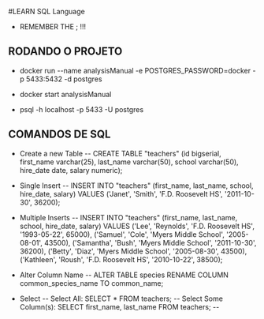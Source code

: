#LEARN SQL Language
- REMEMBER THE ; !!!

## RODANDO O PROJETO
- docker run --name analysisManual -e POSTGRES_PASSWORD=docker -p 5433:5432 -d postgres

- docker start analysisManual

- psql -h localhost -p 5433 -U postgres

## COMANDOS DE SQL
- Create a new Table
-- CREATE TABLE "teachers" (id bigserial, first_name varchar(25), last_name varchar(50), school varchar(50), hire_date date, salary numeric);

- Single Insert
-- INSERT INTO "teachers" (first_name, last_name, school, hire_date, salary) VALUES ('Janet', 'Smith', 'F.D. Roosevelt HS', '2011-10-30', 36200);

- Multiple Inserts
-- INSERT INTO "teachers" (first_name, last_name, school, hire_date, salary) VALUES ('Lee', 'Reynolds', 'F.D. Roosevelt HS', '1993-05-22', 65000), ('Samuel', 'Cole', 'Myers Middle School', '2005-08-01', 43500), ('Samantha', 'Bush', 'Myers Middle School', '2011-10-30', 36200), ('Betty', 'Diaz', 'Myers Middle School', '2005-08-30', 43500), ('Kathleen', 'Roush', 'F.D. Roosevelt HS', '2010-10-22', 38500);

- Alter Column Name
-- ALTER TABLE species RENAME COLUMN common_species_name TO common_name;

- Select
-- Select All: SELECT * FROM teachers;
-- Select Some Column(s): SELECT first_name, last_name FROM teachers;
-- 


